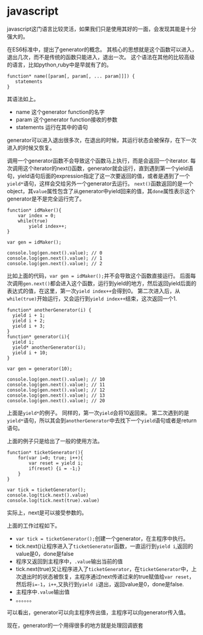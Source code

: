 javascript
====

javascript这门语言比较灵活，如果我们只是使用其好的一面，会发现其能是十分强大的。

在ES6标准中，提出了generator的概念。 其核心的思想就是这个函数可以进入，退出几次，而不是传统的函数只能进入，退出一次。 这个语法在其他的比较高级的语言，比如python,ruby中是早就有了的。

	function* name([param[, param[, ... param]]]) {
	   statements
	}

其语法如上。
* name 这个generator function的名字
* param 这个generator function接收的参数
* statements 运行在其中的语句

generator可以进入退出很多次，在退出的时候，其运行状态会被保存，在下一次进入的时候又恢复。

调用一个generator函数不会导致这个函数马上执行，而是会返回一个iterator. 每次调用这个iterator的next()函数，generator就会运行，直到遇到第一个yield语句，yield语句后面的expression指定了这一次要返回的值，或者是遇到了一个`yield*`语句，这样会交给另外一个generator去运行。 `next()`函数返回的是一个object，其`value`属性包含了从generator中yield回来的值，其`done`属性表示这个generator是不是完全运行完了。

	function* idMaker(){
	    var index = 0;
	    while(true)
	        yield index++;
	}
	
	var gen = idMaker();
	
	console.log(gen.next().value); // 0
	console.log(gen.next().value); // 1
	console.log(gen.next().value); // 2
	
比如上面的代码，`var gen = idMaker();`并不会导致这个函数直接运行。 后面每次调用`gen.next()`都会进入这个函数，运行到yield的地方，然后返回yield后面的表达式的值，在这里，第一次`yield index++`会得到0。 第二次进入后，从`while(true)`开始运行，又会运行到`yield index++`结束，这次返回一个1.

	function* anotherGenerator(i) {
	  yield i + 1;
	  yield i + 2;
	  yield i + 3;
	}
	function* generator(i){
	  yield i;
	  yield* anotherGenerator(i);
	  yield i + 10;
	}
	
	var gen = generator(10);
	
	console.log(gen.next().value); // 10
	console.log(gen.next().value); // 11
	console.log(gen.next().value); // 12
	console.log(gen.next().value); // 13
	console.log(gen.next().value); // 20
	
上面是`yield*`的例子。 同样的，第一次`yield`会将10返回来。 第二次遇到的是`yield*`语句，所以其会到`anotherGenerator`中去找下一个`yield`语句或者是return语句。

上面的例子只是给出了一般的使用方法。

	function* ticketGenerator(){
	    for(var i=0; true; i++){
	        var reset = yield i;
	        if(reset) {i = -1;}
	    }
	}
	
	var tick = ticketGenerator();
	console.log(tick.next().value)
	console.log(tick.next(true).value)
	
实际上，next是可以接受参数的。

上面的工作过程如下。
* `var tick = ticketGenerator();`创建一个generator，在主程序中执行。
* tick.next()让程序进入了`ticketGenerator`函数，一直运行到`yield i`,返回的value是0，done是false
* 程序又返回到主程序中，`.value`输出当前的值
* tick.next(true)又让程序进入了`ticketGenerator`，在`ticketGenerator`中，上次退出时的状态被恢复，主程序通过next传递过来的true赋值给`var reset`，然后将`i=-1`，`i++`,又执行到`yield i`退出，返回value是0，done是false.
* 主程序中`.value`输出值
* 。。。。。。

可以看出，generator可以向主程序传出值，主程序可以向generator传入值。

现在，generator的一个用得很多的地方就是处理回调嵌套